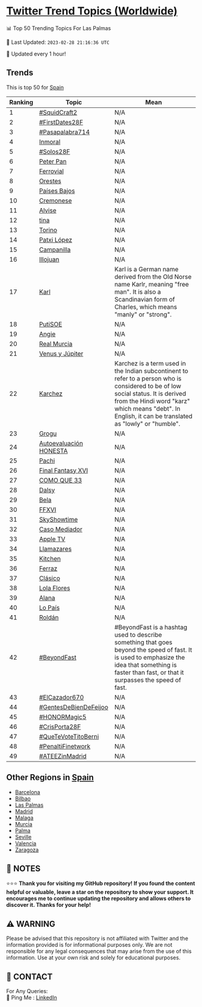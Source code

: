 [Twitter Trend Topics (Worldwide)](https://github.com/ErcinDedeoglu/Twitter-Trend-Topics)
==========


📊 Top 50 Trending Topics For Las Palmas

📆 Last Updated: `2023-02-28 21:16:36 UTC`

🔧 Updated every 1 hour!


## Trends

This is top 50 for [Spain](</Spain>)

| Ranking | Topic | Mean |
| ------- | ------------ | ------------ |
| 1 | [#SquidCraft2](http://twitter.com/search?q=%23SquidCraft2) | N/A |
| 2 | [#FirstDates28F](http://twitter.com/search?q=%23FirstDates28F) | N/A |
| 3 | [#Pasapalabra714](http://twitter.com/search?q=%23Pasapalabra714) | N/A |
| 4 | [Inmoral](http://twitter.com/search?q=Inmoral) | N/A |
| 5 | [#Solos28F](http://twitter.com/search?q=%23Solos28F) | N/A |
| 6 | [Peter Pan](http://twitter.com/search?q=Peter+Pan) | N/A |
| 7 | [Ferrovial](http://twitter.com/search?q=Ferrovial) | N/A |
| 8 | [Orestes](http://twitter.com/search?q=Orestes) | N/A |
| 9 | [Países Bajos](http://twitter.com/search?q=Pa%c3%adses+Bajos) | N/A |
| 10 | [Cremonese](http://twitter.com/search?q=Cremonese) | N/A |
| 11 | [Alvise](http://twitter.com/search?q=Alvise) | N/A |
| 12 | [tina](http://twitter.com/search?q=tina) | N/A |
| 13 | [Torino](http://twitter.com/search?q=Torino) | N/A |
| 14 | [Patxi López](http://twitter.com/search?q=Patxi+L%c3%b3pez) | N/A |
| 15 | [Campanilla](http://twitter.com/search?q=Campanilla) | N/A |
| 16 | [Illojuan](http://twitter.com/search?q=Illojuan) | N/A |
| 17 | [Karl](http://twitter.com/search?q=Karl) | Karl is a German name derived from the Old Norse name Karlr, meaning "free man". It is also a Scandinavian form of Charles, which means "manly" or "strong". |
| 18 | [PutiSOE](http://twitter.com/search?q=PutiSOE) | N/A |
| 19 | [Angie](http://twitter.com/search?q=Angie) | N/A |
| 20 | [Real Murcia](http://twitter.com/search?q=Real+Murcia) | N/A |
| 21 | [Venus y Júpiter](http://twitter.com/search?q=Venus+y+J%c3%bapiter) | N/A |
| 22 | [Karchez](http://twitter.com/search?q=Karchez) | Karchez is a term used in the Indian subcontinent to refer to a person who is considered to be of low social status. It is derived from the Hindi word "karz" which means "debt". In English, it can be translated as "lowly" or "humble". |
| 23 | [Grogu](http://twitter.com/search?q=Grogu) | N/A |
| 24 | [Autoevaluación HONESTA](http://twitter.com/search?q=Autoevaluaci%c3%b3n+HONESTA) | N/A |
| 25 | [Pachi](http://twitter.com/search?q=Pachi) | N/A |
| 26 | [Final Fantasy XVI](http://twitter.com/search?q=Final+Fantasy+XVI) | N/A |
| 27 | [COMO QUE 33](http://twitter.com/search?q=COMO+QUE+33) | N/A |
| 28 | [Dalsy](http://twitter.com/search?q=Dalsy) | N/A |
| 29 | [Bela](http://twitter.com/search?q=Bela) | N/A |
| 30 | [FFXVI](http://twitter.com/search?q=FFXVI) | N/A |
| 31 | [SkyShowtime](http://twitter.com/search?q=SkyShowtime) | N/A |
| 32 | [Caso Mediador](http://twitter.com/search?q=Caso+Mediador) | N/A |
| 33 | [Apple TV](http://twitter.com/search?q=Apple+TV) | N/A |
| 34 | [Llamazares](http://twitter.com/search?q=Llamazares) | N/A |
| 35 | [Kitchen](http://twitter.com/search?q=Kitchen) | N/A |
| 36 | [Ferraz](http://twitter.com/search?q=Ferraz) | N/A |
| 37 | [Clásico](http://twitter.com/search?q=Cl%c3%a1sico) | N/A |
| 38 | [Lola Flores](http://twitter.com/search?q=Lola+Flores) | N/A |
| 39 | [Alana](http://twitter.com/search?q=Alana) | N/A |
| 40 | [Lo País](http://twitter.com/search?q=Lo+Pa%c3%ads) | N/A |
| 41 | [Roldán](http://twitter.com/search?q=Rold%c3%a1n) | N/A |
| 42 | [#BeyondFast](http://twitter.com/search?q=%23BeyondFast) | #BeyondFast is a hashtag used to describe something that goes beyond the speed of fast. It is used to emphasize the idea that something is faster than fast, or that it surpasses the speed of fast. |
| 43 | [#ElCazador670](http://twitter.com/search?q=%23ElCazador670) | N/A |
| 44 | [#GentesDeBienDeFeijoo](http://twitter.com/search?q=%23GentesDeBienDeFeijoo) | N/A |
| 45 | [#HONORMagic5](http://twitter.com/search?q=%23HONORMagic5) | N/A |
| 46 | [#CrisPorta28F](http://twitter.com/search?q=%23CrisPorta28F) | N/A |
| 47 | [#QueTeVoteTitoBerni](http://twitter.com/search?q=%23QueTeVoteTitoBerni) | N/A |
| 48 | [#PenaltiFinetwork](http://twitter.com/search?q=%23PenaltiFinetwork) | N/A |
| 49 | [#ATEEZinMadrid](http://twitter.com/search?q=%23ATEEZinMadrid) | N/A |



## Other Regions in [Spain](</Spain>)

* [Barcelona](</Spain/Barcelona.md>)
* [Bilbao](</Spain/Bilbao.md>)
* [Las Palmas](</Spain/Las Palmas.md>)
* [Madrid](</Spain/Madrid.md>)
* [Malaga](</Spain/Malaga.md>)
* [Murcia](</Spain/Murcia.md>)
* [Palma](</Spain/Palma.md>)
* [Seville](</Spain/Seville.md>)
* [Valencia](</Spain/Valencia.md>)
* [Zaragoza](</Spain/Zaragoza.md>)



## 📝 NOTES

⭐⭐⭐ **Thank you for visiting my GitHub repository! If you found the content helpful or valuable, leave a star on the repository to show your support. It encourages me to continue updating the repository and allows others to discover it. Thanks for your help!**


## ⚠️ WARNING

Please be advised that this repository is not affiliated with Twitter and the information provided is for informational purposes only. We are not responsible for any legal consequences that may arise from the use of this information. Use at your own risk and solely for educational purposes.


## 📨 CONTACT

 For Any Queries:  
            🏓 Ping Me : [LinkedIn](https://www.linkedin.com/in/ercindedeoglu/)

